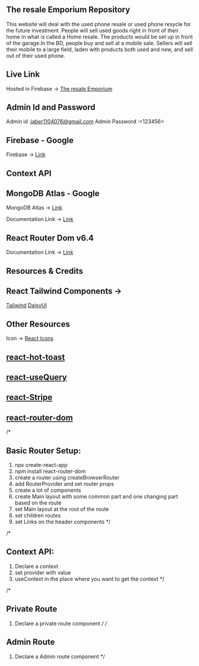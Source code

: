 ## The resale Emporium Repository

This website will deal with the used phone resale or used phone resycle for the future investment .People will sell used goods right in front of their home in what is called a Home resale. The products would be set up in front of the garage.In the BD, people buy and sell at a mobile  sale. Sellers will sell their mobile to a large field, laden with products both used and new, and sell out of their used phone.

## Live Link

Hosted in Firebase -> [The resale Emporium](https://the-resale-emporium.web.app/)

## Admin Id and Password

Admin id :<jaber1104076@gmail.com>
Admin Password :<123456>

## Firebase - Google
Firebase -> [Link](https://firebase.google.com/?hl=es-419)

## Context API

## MongoDB Atlas - Google
MongoDB Atlas -> [Link](https://www.mongodb.com/cloud/atlas/register)

Documentation Link -> [Link](https://reactjs.org/docs/context.html#api)

## React Router Dom v6.4 

Documentation Link -> [Link](https://reactrouter.com/en/main/start/overview)

## Resources & Credits

## React Tailwind Components -> 
[Tailwind](https://tailwindcss.com/docs/guides/create-react-app)
[DaisyUI](https://daisyui.com/)

## Other Resources

Icon -> [React Icons](https://react-icons.github.io/react-icons/)
## [react-hot-toast](https://react-hot-toast.com/)
## [react-useQuery](https://tanstack.com/query/v4/docs/overview)
## [react-Stripe](https://stripe.com/)
## [react-router-dom](https://reactrouter.com/en/main)


/*
## Basic Router Setup:
1. npx create-react-app 
2. npm install react-router-dom
3. create a router using createBrowserRouter
4. add RouterProvider and set router props
5. create a lot of components
6. create Main layout with some common part and one changing part based on the route
7. set Main layout at the root of the route
8. set children routes
9. set Links on the header components
*/

/*
## Context API:
1. Declare a context
2. set provider with value
3. useContext in the place where you want to get the context
 */

 /*
 ## Private Route
 1. Declare a private route component
 */
 /*
 ## Admin Route
 1. Declare a Admin route component
 */
